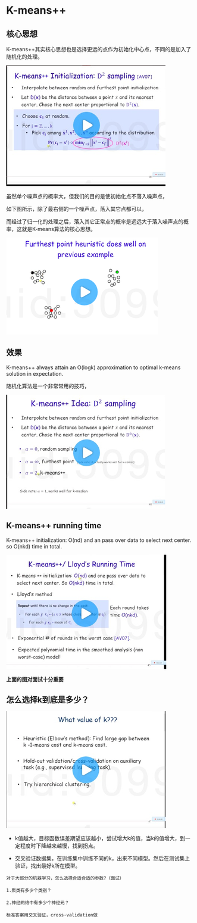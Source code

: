# K-means++

## 核心思想

K-means++其实核心思想也是选择更远的点作为初始化中心点，不同的是加入了随机化的处理。

![](https://github.com/bobkentt/Learning-machine-from-scratch-pic/blob/master/alg_base/pic/clustering2/1.jpeg)

虽然单个噪声点的概率大，但我们的目的是使初始化点不落入噪声点，

如下图所示，除了最右侧的一个噪声点，落入其它点都可以，

而经过了归一化的处理之后，落入其它正常点的概率是远远大于落入噪声点的概率，这就是K-means算法的核心思想。

![](https://github.com/bobkentt/Learning-machine-from-scratch-pic/blob/master/alg_base/pic/clustering/14.png)

## 效果

K-means++ always attain an O(logk) approximation to optimal k-means solution in expectation.

随机化算法是一个非常常用的技巧，

![](https://github.com/bobkentt/Learning-machine-from-scratch-pic/blob/master/alg_base/pic/clustering2/2.jpeg)

## K-means++ running time

K-means++ initialization: O(nd) and an pass over data to
select next center. so O(nkd) time in total.

![](https://github.com/bobkentt/Learning-machine-from-scratch-pic/blob/master/alg_base/pic/clustering2/3.jpeg)

**上面的图对面试十分重要**

## 怎么选择k到底是多少？

![](https://github.com/bobkentt/Learning-machine-from-scratch-pic/blob/master/alg_base/pic/clustering2/4.jpeg)

* k值越大，目标函数误差期望应该越小，尝试增大k的值，当k的值增大，到一定程度时下降越来越慢，找到拐点。

* 交叉验证数据集，在训练集中训练不同的k，出来不同模型。然后在测试集上验证，找出最好k所在模型。

```
对于大部分的机器学习，怎么选择合适合适的参数?（面试）

1.聚类有多少个类别？

2.神经网络中有多少个神经元？

标准答案用交叉验证，cross-validation做

```

